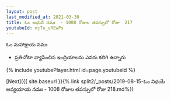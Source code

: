 ```yaml
---
layout: post
last_modified_at: 2021-03-30
title: ఓం అభువే నమః  - 1008 రోజుల తపస్సులో రోజు  217
youtubeId: mjTu_vREwPs
---
```

 
 
 ఓం మహాక్షాయ నమః  
 
 -  ప్రతిచోటా వ్యాపించిన ఇంద్రియాలను ఎవరు కలిగి ఉన్నారు 
 
  
 
  
 
 
 
 
 
 


{% include youtubePlayer.html id=page.youtubeId %}
 
[Next]({{ site.baseurl }}{% link  split2/_posts/2019-08-15-ఓం నిధయే అవ్యయాయ నమః  - 1008 రోజుల తపస్సులో రోజు  218.md%})
 
